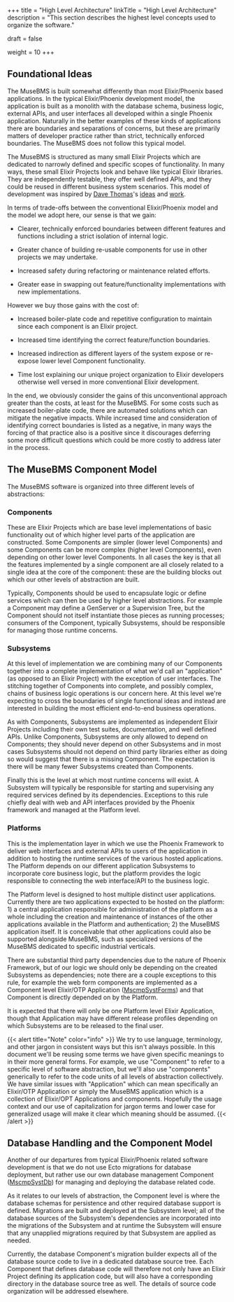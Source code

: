 +++
title = "High Level Architecture"
linkTitle = "High Level Architecture"
description = "This section describes the highest level concepts used to organize the software."

draft = false

weight = 10
+++

## Foundational Ideas

The MuseBMS is built somewhat differently than most Elixir/Phoenix based applications.  In the typical Elixir/Phoenix development model, the application is built as a monolith with the database schema, business logic, external APIs, and user interfaces all developed within a single Phoenix application.  Naturally in the better examples of these kinds of applications there are boundaries and separations of concerns, but these are primarily matters of developer practice rather than strict, technically enforced boundaries.  The MuseBMS does not follow this typical model.

The MuseBMS is structured as many small Elixir Projects which are dedicated to narrowly defined and specific scopes of functionality.  In many ways, these small Elixir Projects look and behave like typical Elixir libraries.  They are independently testable, they offer well defined APIs, and they could be reused in different business system scenarios.  This model of development was inspired by <a href="https://pragdave.me" target="_blank">Dave Thomas</a>'s <a href="https://pragdave.me/thoughts/active/2017-07-13-decoupling-interface-and-implementation-in-elixir.html" target="_blank">ideas</a> and <a href="https://github.com/pragdave/component" target="_blank">work</a>.

In terms of trade-offs between the conventional Elixir/Phoenix model and the model we adopt here, our sense is that we
gain:

  * Clearer, technically enforced boundaries between different features and functions including a strict isolation of internal logic.

  * Greater chance of building re-usable components for use in other projects we may undertake.

  * Increased safety during refactoring or maintenance related efforts.

  * Greater ease in swapping out feature/functionality implementations with new implementations.

However we buy those gains with the cost of:

  * Increased boiler-plate code and repetitive configuration to maintain since each component is an Elixir project.

  * Increased time identifying the correct feature/function boundaries.

  * Increased indirection as different layers of the system expose or re-expose lower level Component functionality.

  * Time lost explaining our unique project organization to Elixir developers otherwise well versed in more conventional Elixir development.

In the end, we obviously consider the gains of this unconventional approach greater than the costs, at least for the MuseBMS. For some costs such as increased boiler-plate code, there are automated solutions which can mitigate the negative impacts.  While increased time and consideration of identifying correct boundaries is listed as a negative, in many ways the forcing of that practice also is a positive since it discourages deferring some more difficult questions which could be more costly to address later in the process.

## The MuseBMS Component Model

The MuseBMS software is organized into three different levels of abstractions:

### Components

These are Elixir Projects which are base level implementations of basic functionality out of which higher level parts of the application are constructed.  Some Components are simpler (lower level Components) and some Components can be more complex (higher level Components), even depending on other lower level Components.  In all cases the key is that all the features implemented by a single component are all closely related to a single idea at the core of the component: these are the building blocks out which our other levels of abstraction are built.

Typically, Components should be used to encapsulate logic or define services which can then be used by higher level abstractions.  For example a Component may define a GenServer or a Supervision Tree, but the Component should not itself instantiate those pieces as running processes; consumers of the Component, typically Subsystems, should be responsible for managing those runtime concerns.

### Subsystems

At this level of implementation we are combining many of our Components together into a complete implementation of what we'd call an "application" (as opposed to an Elixir Project) with the exception of user interfaces.  The stitching together of Components into complete, and possibly complex, chains of business logic operations is our concern here.  At this level we're expecting to cross the boundaries of single functional ideas and instead are interested in building the most efficient end-to-end business operations.

As with Components, Subsystems are implemented as independent Elixir Projects including their own test suites, documentation, and well defined APIs.  Unlike Components, Subsystems are only allowed to depend on Components; they should never depend on other Subsystems and in most cases Subsystems should not depend on third party libraries either as doing so would suggest that there is a missing Component.  The expectation is there will be many fewer Subsystems created than Components.

Finally this is the level at which most runtime concerns will exist.  A Subsystem will typically be responsible for starting and supervising any required services defined by its dependencies.  Exceptions to this rule chiefly deal with web and API interfaces provided by the Phoenix framework and managed at the Platform level.

### Platforms

This is the implementation layer in which we use the Phoenix Framework to deliver web interfaces and external APIs to users of the application in addition to hosting the runtime services of the various hosted applications.  The Platform depends on our different application Subsystems to incorporate core business logic, but the platform provides the logic responsible to connecting the web interface/API to the business logic.

The Platform level is designed to host multiple distinct user applications.  Currently there are two applications expected to be hosted on the platform: 1) a central application responsible for administration of the platform as a whole including the creation and maintenance of instances of the other applications available in the Platform and authentication; 2) the MuseBMS application itself.  It is conceivable that other applications could also be supported alongside MuseBMS, such as specialized versions of the MuseBMS dedicated to specific industrial verticals.

There are substantial third party dependencies due to the nature of Phoenix Framework, but of our logic we should only be depending on the created Subsystems as dependencies; note there are a couple exceptions to this rule, for example the web form components are implemented as a Component level Elixir/OTP Application (<a href="/technical/system-components-list/#mscmpsystforms">MscmpSystForms</a>) and that Component is directly depended on by the Platform.

It is expected that there will only be one Platform level Elixir Application, though that Application may have different release profiles depending on which Subsystems are to be released to the final user.

{{< alert title="Note" color="info" >}}
We try to use language, terminology, and other jargon in consistent ways but this isn't always possible.  In this document we'll be reusing some terms we have given specific meanings to in their more general forms.  For example, we use "Component" to refer to a specific level of software abstraction, but we'll also use "components" generically to refer to the code units of all levels of abstraction collectively.  We have similar issues with "Application" which can mean specifically an Elixir/OTP Application or simply the MuseBMS application which is a collection of Elixir/OPT Applications and components.  Hopefully the usage context and our use of capitalization for jargon terms and lower case for generalized usage will make it clear which meaning should be assumed.
{{< /alert >}}

## Database Handling and the Component Model

Another of our departures from typical Elixir/Phoenix related software development is that we do not use Ecto migrations for database deployment, but rather use our own database management Component (<a href="/technical/system-components-list/#mscmpsystdb">MscmpSystDb</a>) for managing and deploying the database related code.

As it relates to our levels of abstraction, the Component level is where the database schemas for persistence and other required database support is defined.  Migrations are built and deployed at the Subsystem level; all of the database sources of the Subsystem's dependencies are incorporated into the migrations of the Subsystem and at runtime the Subsystem will ensure that any unapplied migrations required by that Subsystem are applied as needed.

Currently, the database Component's migration builder expects all of the database source code to live in a dedicated database source tree.  Each Component that defines database code will therefore not only have an Elixir Project defining its application code, but will also have a corresponding directory in the database source tree as well.  The details of source code organization will be addressed elsewhere.

